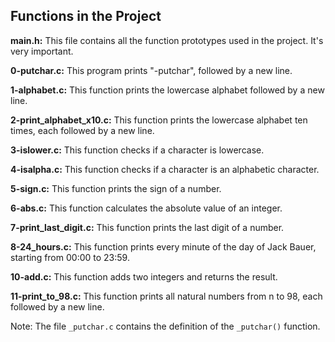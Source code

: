 ## Functions in the Project

**main.h:** This file contains all the function prototypes used in the project. It's very important.

**0-putchar.c:** This program prints "-putchar", followed by a new line.

**1-alphabet.c:** This function prints the lowercase alphabet followed by a new line.

**2-print_alphabet_x10.c:** This function prints the lowercase alphabet ten times, each followed by a new line.

**3-islower.c:** This function checks if a character is lowercase.

**4-isalpha.c:** This function checks if a character is an alphabetic character.

**5-sign.c:** This function prints the sign of a number.

**6-abs.c:** This function calculates the absolute value of an integer.

**7-print_last_digit.c:** This function prints the last digit of a number.

**8-24_hours.c:** This function prints every minute of the day of Jack Bauer, starting from 00:00 to 23:59.

**10-add.c:** This function adds two integers and returns the result.

**11-print_to_98.c:** This function prints all natural numbers from n to 98, each followed by a new line.

Note: The file `_putchar.c` contains the definition of the `_putchar()` function.

